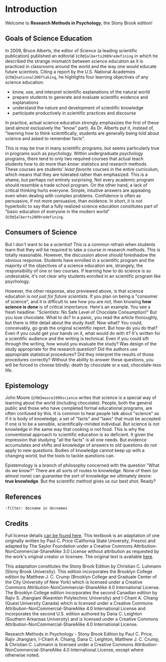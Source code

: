 # Introduction

Welcome to **Research Methods in Psychology**, the Stony Brook edition!

## Goals of Science Education

In 2009, Bruce Alberts, the editor of _Science_ (a leading scientific publication) published an editorial {cite}`alberts2009redefining` in which he described the strange mismatch between science education as it is practiced in classrooms around the world and the way one would educate future scientists.  Citing a report by the U.S. National Academies {cite}`national2007taking`, he highlights four learning objectives of any science education:

- know, use, and interpret scientific explanations of the natural world
- prepare students to generate and evaluate scientific evidence and explanations
- understand the nature and development of scientific knowledge
- participate productively in scientific practices and discourse

In practice, actual science education strongly emphasizes the first of these (and almost exclusively the "know" part).  As Dr. Alberts put it, instead of, "learning how to think scientifically, students are generally being told about science and asked to remember facts".

This is may be true in many scientific programs, but seems particularly true in programs such as psychology.  Within undergraduate psychology programs, there tend to only two required courses that actual teach students how to _do_ more than _know_: statistics and research methods.  These courses are students' _least favorite_ courses in the entire curriculum, which means that they are tolerated rather than emphasized.  This is a shame, but perhaps not entirely surprising.  Not every academic program should resemble a trade school program.  On the other hand, a lack of critical thinking hurts everyone.  Simple, intuitive answers are appealing even when dealing with complex problems.  Confidence is often as persuasive, if not more persuasive, than evidence.  In short, it is not hyperbolic to say that a fully realized science education constitutes part of "basic education of everyone in the modern world" {cite}`alberts2009redefining`.

## Consumers of Science

But I don't want to be a scientist!  This is a common refrain when students learn that they will be required to take a course in research methods.  This is totally reasonable.  However, the discussion above should foreshadow the obvious response.  Students have enrolled in a scientific program and the majority of the objectives of a science education are, strangely, the responsibility of one or two courses.  If learning how to do science is so undesirable, it's not clear why students enrolled in an scientific program like psychology.

However, the other response, also previewed above, is that science education is _not just for future scientists_.  If you plan on being a "consumer of science", and it is difficult to see how you are _not_, then knowing **how science is done** is of critical importance.  Here's an example.  You see a fresh headline: "Scientists: No Safe Level of Chocolate Consumption!"  But you love chocolate.  What to do?  In a panic, you read the article thoroughly, but there is little detail about the study itself.  Now what?  You could, conceivably, go grab the original scientific report.  But how do you do that?  Even if you could get your hands on it, what would do with it?  It's written for a scientific audience and the writing is technical.  Even if you could sift through the writing, how would you evaluate the study?  Was design of the study appropriate for the research question?  Did the authors use appropriate statistical procedures?  Did they interpret the results of those procedures correctly?  Without the ability to answer these questions, you will be forced to choose blindly: death by chocolate or a sad, chocolate-less life.

## Epistemology

John Moore {cite}`moore1999science` writes that science is a special way of learning about the world (including chocolate).  People, both the general public and those who have completed formal educational programs, are often confused by this.  It is common to hear people talk about "science" as if it is body of knowledge; a set of "facts" and "laws" that must be accepted if one is to be a sensible, scientifically-minded individual.  But science is not knowledge in the same way that cooking is not food.  This is why the conventional approach to scientific education is so deficient.  It given the impression that studying "all the facts" is all one needs.  But evidence accumulates and shifts and knowledge of answers to old questions do not apply to new questions.  Bodies of knowledge cannot keep up with a changing world, but the tools to tackle questions can.

Epistemology is a branch of philosophy concerned with the question "What do we know?"  There are all sorts of routes to knowledge.  None of them (or almost none) can guarantee the sort of knowledge we ultimately desire: **true knowledge**.  But the scientific method gives us our best shot.  Ready?


## References

```{bibliography} ./content/bibliography.bib
:filter: docname in docnames
```

## Credits

Full license details [can be found here](./LICENSE.md).  This textbook is an adaptation of one originally written by Paul C. Price (California State University, Fresno) and adapted by The Saylor Foundation under a Creative Commons Attribution-NonCommercial-ShareAlike 3.0 License without attribution as requested by the work's original creator or licensee. The original text is available [here](https://www.saylor.org/books/).

This adaptation constitutes the Stony Brook Edition by Christian C. Luhmann (Stony Brook University).  This edition incorporates the Brooklyn College edition by Matthew J. C. Crump (Brooklyn College and Graduate Center of the City University of New York) which is licensed under a Creative Commons Attribution-NonCommercial-ShareAlike 4.0 International License.  The Brooklyn College edition incorporates the second Canadian edition by Rajiv S. Jhangiani (Kwantlen Polytechnic University) and I-Chant A. Chiang (Quest University Canada) which is licensed under a Creative Commons Attribution-NonCommercial-ShareAlike 4.0 International License and incorporates the second U.S. edition authored by Dana C. Leighton (Southern Arkansas University) and is licensed under a Creative Commons Attribution-NonCommercial-ShareAlike 4.0 International License. 

Research Methods in Psychology - Stony Brook Edition by Paul C. Price, Rajiv Jhangiani, I-Chant A. Chiang, Dana C. Leighton, Matthew J. C. Crump, & Christian C. Luhmann is licensed under a Creative Commons Attribution-NonCommercial-ShareAlike 4.0 International License, except where otherwise noted.
